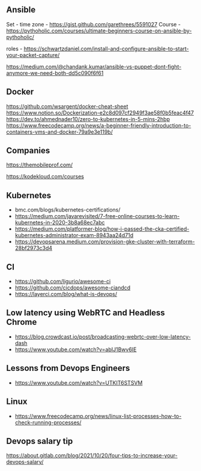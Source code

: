 
## Ansible

Set - time zone - https://gist.github.com/garethrees/5591027
Course  -  https://pythoholic.com/courses/ultimate-beginners-course-on-ansible-by-pythoholic/

roles - https://schwartzdaniel.com/install-and-configure-ansible-to-start-your-packet-capture/

https://medium.com/@chandank.kumar/ansible-vs-puppet-dont-fight-anymore-we-need-both-dd5c090f6f61


## Docker

https://github.com/wsargent/docker-cheat-sheet
https://www.notion.so/Dockerization-e2c8d097cf2949f3ae58f0b5feac4f47
https://dev.to/ahmednader10/zero-to-kubernetes-in-5-mins-2hbp
https://www.freecodecamp.org/news/a-beginner-friendly-introduction-to-containers-vms-and-docker-79a9e3e119b/

## Companies
https://themobileprof.com/

https://kodekloud.com/courses

## Kubernetes
- bmc.com/blogs/kubernetes-certifications/
- https://medium.com/javarevisited/7-free-online-courses-to-learn-kubernetes-in-2020-3b8a68ec7abc
- https://medium.com/platformer-blog/how-i-passed-the-cka-certified-kubernetes-administrator-exam-8943aa24d71d
- https://devopsarena.medium.com/provision-gke-cluster-with-terraform-28bf2973c3d4

## CI
- https://github.com/ligurio/awesome-ci
- https://github.com/cicdops/awesome-ciandcd
- https://layerci.com/blog/what-is-devops/

## Low latency using WebRTC and Headless Chrome
- https://blog.crowdcast.io/post/broadcasting-webrtc-over-low-latency-dash
- https://www.youtube.com/watch?v=abIJ1Bwv6IE

## Lessons from Devops Engineers
- https://www.youtube.com/watch?v=UTKIT6STSVM

## Linux

- https://www.freecodecamp.org/news/linux-list-processes-how-to-check-running-processes/

## Devops salary tip
https://about.gitlab.com/blog/2021/10/20/four-tips-to-increase-your-devops-salary/
